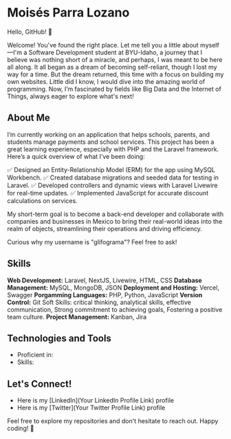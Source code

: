 # Moisés Parra Lozano

Hello, GitHub! 👋

Welcome! You've found the right place. Let me tell you a little about myself—I'm a Software Development student at BYU-Idaho, a journey that I believe was nothing short of a miracle, and perhaps, I was meant to be here all along. It all began as a dream of becoming self-reliant, though I lost my way for a time. But the dream returned, this time with a focus on building my own websites. Little did I know, I would dive into the amazing world of programming. Now, I’m fascinated by fields like Big Data and the Internet of Things, always eager to explore what's next!

## About Me
I’m currently working on an application that helps schools, parents, and students manage payments and school services. This project has been a great learning experience, especially with PHP and the Laravel framework. Here’s a quick overview of what I’ve been doing:

✅ Designed an Entity-Relationship Model (ERM) for the app using MySQL Workbench.
✅ Created database migrations and seeded data for testing in Laravel.
✅ Developed controllers and dynamic views with Laravel Livewire for real-time updates.
✅ Implemented JavaScript for accurate discount calculations on services.

My short-term goal is to become a back-end developer and collaborate with companies and businesses in Mexico to bring their real-world ideas into the realm of objects, streamlining their operations and driving efficiency.

Curious why my username is "glifograma"? Feel free to ask!

## Skills
<strong>Web Development:</strong> Laravel, NextJS, Livewire, HTML, CSS
<strong>Database Management:</strong> MySQL, MongoDB, JSON
<strong>Deployment and Hosting:</strong> Vercel, Swagger
<strong>Porgamming Languages:</strong> PHP, Python, JavaScript
<strong>Version Control:</strong> Git
<string>Soft Skills:</strong> critical thinking, analytical skills, effective communication, Strong commitment to achieving goals, Fostering a positive team culture.
<strong>Project Management:</strong> Kanban, Jira


## Technologies and Tools

- Proficient in: <List of Programming Languages or Technologies>
- Skills: <Any Other Skills or Tools You Want to Highlight>

## Let's Connect!

- Here is my [LinkedIn](Your LinkedIn Profile Link) profile
- Here is my [Twitter](Your Twitter Profile Link) profile

Feel free to explore my repositories and don't hesitate to reach out. Happy coding! 🚀
